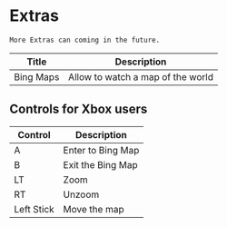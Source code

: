 # Extras
```admonish info
More Extras can coming in the future.
```

| Title     | Description                       |
| --------- | --------------------------------- |
| Bing Maps | Allow to watch a map of the world |

## Controls for Xbox users

| Control    | Description       |
| ---------- | ----------------- |
| A          | Enter to Bing Map |
| B          | Exit the Bing Map |
| LT         | Zoom              |
| RT         | Unzoom            |
| Left Stick | Move the map      |
